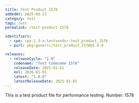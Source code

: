 ```yaml
---
title: Test Product 1578
addedAt: 2025-08-21
category: test
tags: test
permalink: /test-product-1578

identifiers:
  - cpe: cpe:2.3:a:testvendor:test_product_1578
  - purl: pkg:generic/test_product_1578@1.0.0

releases:
  - releaseCycle: "1.0"
    codename: "Test Codename 1578"
    releaseDate: 2025-01-01
    eol: 2026-01-01
    latest: "1.0.0"
    latestReleaseDate: 2025-01-01
---
```


This is a test product file for performance testing. Number: 1578
